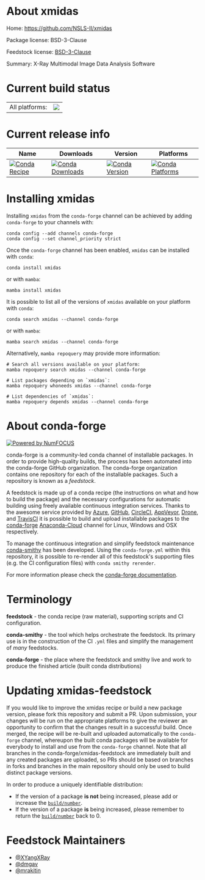 About xmidas
============

Home: https://github.com/NSLS-II/xmidas

Package license: BSD-3-Clause

Feedstock license: [BSD-3-Clause](https://github.com/conda-forge/xmidas-feedstock/blob/main/LICENSE.txt)

Summary: X-Ray Multimodal Image Data Analysis Software

Current build status
====================


<table><tr><td>All platforms:</td>
    <td>
      <a href="https://dev.azure.com/conda-forge/feedstock-builds/_build/latest?definitionId=14938&branchName=main">
        <img src="https://dev.azure.com/conda-forge/feedstock-builds/_apis/build/status/xmidas-feedstock?branchName=main">
      </a>
    </td>
  </tr>
</table>

Current release info
====================

| Name | Downloads | Version | Platforms |
| --- | --- | --- | --- |
| [![Conda Recipe](https://img.shields.io/badge/recipe-xmidas-green.svg)](https://anaconda.org/conda-forge/xmidas) | [![Conda Downloads](https://img.shields.io/conda/dn/conda-forge/xmidas.svg)](https://anaconda.org/conda-forge/xmidas) | [![Conda Version](https://img.shields.io/conda/vn/conda-forge/xmidas.svg)](https://anaconda.org/conda-forge/xmidas) | [![Conda Platforms](https://img.shields.io/conda/pn/conda-forge/xmidas.svg)](https://anaconda.org/conda-forge/xmidas) |

Installing xmidas
=================

Installing `xmidas` from the `conda-forge` channel can be achieved by adding `conda-forge` to your channels with:

```
conda config --add channels conda-forge
conda config --set channel_priority strict
```

Once the `conda-forge` channel has been enabled, `xmidas` can be installed with `conda`:

```
conda install xmidas
```

or with `mamba`:

```
mamba install xmidas
```

It is possible to list all of the versions of `xmidas` available on your platform with `conda`:

```
conda search xmidas --channel conda-forge
```

or with `mamba`:

```
mamba search xmidas --channel conda-forge
```

Alternatively, `mamba repoquery` may provide more information:

```
# Search all versions available on your platform:
mamba repoquery search xmidas --channel conda-forge

# List packages depending on `xmidas`:
mamba repoquery whoneeds xmidas --channel conda-forge

# List dependencies of `xmidas`:
mamba repoquery depends xmidas --channel conda-forge
```


About conda-forge
=================

[![Powered by
NumFOCUS](https://img.shields.io/badge/powered%20by-NumFOCUS-orange.svg?style=flat&colorA=E1523D&colorB=007D8A)](https://numfocus.org)

conda-forge is a community-led conda channel of installable packages.
In order to provide high-quality builds, the process has been automated into the
conda-forge GitHub organization. The conda-forge organization contains one repository
for each of the installable packages. Such a repository is known as a *feedstock*.

A feedstock is made up of a conda recipe (the instructions on what and how to build
the package) and the necessary configurations for automatic building using freely
available continuous integration services. Thanks to the awesome service provided by
[Azure](https://azure.microsoft.com/en-us/services/devops/), [GitHub](https://github.com/),
[CircleCI](https://circleci.com/), [AppVeyor](https://www.appveyor.com/),
[Drone](https://cloud.drone.io/welcome), and [TravisCI](https://travis-ci.com/)
it is possible to build and upload installable packages to the
[conda-forge](https://anaconda.org/conda-forge) [Anaconda-Cloud](https://anaconda.org/)
channel for Linux, Windows and OSX respectively.

To manage the continuous integration and simplify feedstock maintenance
[conda-smithy](https://github.com/conda-forge/conda-smithy) has been developed.
Using the ``conda-forge.yml`` within this repository, it is possible to re-render all of
this feedstock's supporting files (e.g. the CI configuration files) with ``conda smithy rerender``.

For more information please check the [conda-forge documentation](https://conda-forge.org/docs/).

Terminology
===========

**feedstock** - the conda recipe (raw material), supporting scripts and CI configuration.

**conda-smithy** - the tool which helps orchestrate the feedstock.
                   Its primary use is in the construction of the CI ``.yml`` files
                   and simplify the management of *many* feedstocks.

**conda-forge** - the place where the feedstock and smithy live and work to
                  produce the finished article (built conda distributions)


Updating xmidas-feedstock
=========================

If you would like to improve the xmidas recipe or build a new
package version, please fork this repository and submit a PR. Upon submission,
your changes will be run on the appropriate platforms to give the reviewer an
opportunity to confirm that the changes result in a successful build. Once
merged, the recipe will be re-built and uploaded automatically to the
`conda-forge` channel, whereupon the built conda packages will be available for
everybody to install and use from the `conda-forge` channel.
Note that all branches in the conda-forge/xmidas-feedstock are
immediately built and any created packages are uploaded, so PRs should be based
on branches in forks and branches in the main repository should only be used to
build distinct package versions.

In order to produce a uniquely identifiable distribution:
 * If the version of a package **is not** being increased, please add or increase
   the [``build/number``](https://docs.conda.io/projects/conda-build/en/latest/resources/define-metadata.html#build-number-and-string).
 * If the version of a package **is** being increased, please remember to return
   the [``build/number``](https://docs.conda.io/projects/conda-build/en/latest/resources/define-metadata.html#build-number-and-string)
   back to 0.

Feedstock Maintainers
=====================

* [@XYangXRay](https://github.com/XYangXRay/)
* [@dmgav](https://github.com/dmgav/)
* [@mrakitin](https://github.com/mrakitin/)

